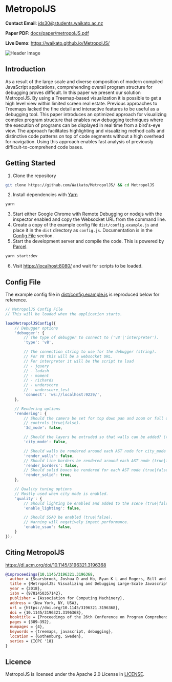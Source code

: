 # MetropolJS

**Contact Email**: jds30@students.waikato.ac.nz

**Paper PDF**: [docs/paper/metropolJS.pdf](docs/paper/metropolJS.pdf)

**Live Demo**: https://waikato.github.io/MetropolJS/

![Header Image](img/headerImage.png)


## Introduction

As a result of the large scale and diverse composition of modern compiled JavaScript applications, comprehending
overall program structure for debugging proves difficult. In this paper we present our solution MetropolJS.
By using a Treemap-based visualization it is possible to get a high level view within limited screen real estate.
Previous approaches to Treemaps lacked the fine detail and interactive features to be useful as a debugging tool.
This paper introduces an optimized approach for visualizing complex program structure that enables new debugging
techniques where the execution of programs can be displayed in real time from a bird's-eye view. The approach
facilitates highlighting and visualizing method calls and distinctive code patterns on top of code segments without
a high overhead for navigation. Using this approach enables fast analysis of previously difficult-to-comprehend
code bases.

## Getting Started

1. Clone the repository
  ```bash
  git clone https://github.com/Waikato/MetropolJS/ && cd MetropolJS
  ```
2. Install dependencies with [Yarn](https://yarnpkg.com/)
  ```bash
  yarn
  ```
3. Start either Google Chrome with Remote Debugging or nodejs with the inspector enabled and copy the Websocket URL from the command line.
4. Create a copy of the example config file `dist/config.example.js` and place it in the `dist` directory as `config.js`. Documentation is in the [Config File](#config-file) section.
5. Start the development server and compile the code. This is powered by [Parcel](https://parceljs.org/).
  ```bash
  yarn start:dev
  ```
6. Visit [https://localhost:8080/](https://localhost:8080/) and wait for scripts to be loaded.

## Config File

The example config file in [dist/config.example.js](dist/config.example.js) is reproduced below for reference.

```javascript
// MetropolJS Config File
// This will be loaded when the application starts.

loadMetropolJSConfig({
    // Debugger options
    'debugger': {
        // The type of debugger to connect to ('v8'|'interpreter').
        'type': 'v8',

        // The connection string to use for the debugger (string).
        // For V8 this will be a websocket URL.
        // For interpreter it will be the script to load
        // - jquery
        // - lodash
        // - moment
        // - richards
        // - underscore
        // - underscore_test
        'connect': 'ws://localhost:9229/',
    },

    // Rendering options
    'rendering': {
        // Should the camera be set for top down pan and zoom or full orbit //
        // controls (true|false).
        '3d_mode': false,

        // Should the layers be extruded so that walls can be added? (true|false).
        'city_mode': false,

        // Should walls be rendered around each AST node for city_mode (true|false)
        'render_walls': false,
        // Should line borders be rendered around each AST node (true|false).
        'render_borders': false,
        // Should solid boxes be rendered for each AST node (true|false).
        'render_solid': true,
    },

    // Quality tuning options
    // Mostly used when city mode is enabled.
    'quality': {
        // Should lighting be enabled and added to the scene (true|false).
        'enable_lighting': false,

        // Should SSAO be enabled (true|false).
        // Warning will negatively impact performance.
        'enable_ssao': false,
    }
});
```

## Citing MetropolJS

https://dl.acm.org/doi/10.1145/3196321.3196368

```bibtex
@inproceedings{10.1145/3196321.3196368,
  author = {Scarsbrook, Joshua D and Ko, Ryan K L and Rogers, Bill and Bainbridge, David},
  title = {MetropolJS: Visualizing and Debugging Large-Scale Javascript Program Structure with Treemaps},
  year = {2018},
  isbn = {9781450357142},
  publisher = {Association for Computing Machinery},
  address = {New York, NY, USA},
  url = {https://doi.org/10.1145/3196321.3196368},
  doi = {10.1145/3196321.3196368},
  booktitle = {Proceedings of the 26th Conference on Program Comprehension},
  pages = {389–392},
  numpages = {4},
  keywords = {treemaps, javascript, debugging},
  location = {Gothenburg, Sweden},
  series = {ICPC '18}
}
```

## Licence

MetropolJS is licensed under the Apache 2.0 License in [LICENSE](LICENSE).
